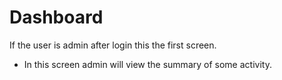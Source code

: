 # Dashboard

If the user is admin after login this the first screen.

- In this screen admin will view the summary of some activity.